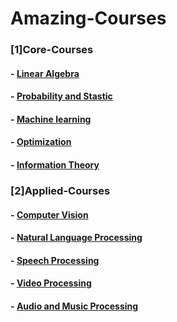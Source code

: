 # Amazing-Courses


###  [1]Core-Courses
  #### - [Linear Algebra](https://github.com/badripatro/Amazing-Courses/blob/master/Amazing%20Linear%20Algebra)
  #### - [Probability and Stastic](https://github.com/badripatro/Amazing-Courses/blob/master/Amazing_Probability_Stastic.md)
  #### - [Machine learning](https://github.com/badripatro/Amazing-Courses/blob/master/Amazing_Machine_Learning.md)
  #### - [Optimization](https://github.com/badripatro/Amazing-Courses/edit/master/Amazing_optimization.md)
  #### - [Information Theory](https://github.com/badripatro/Amazing-Courses/blob/master/Amazing_Information_Theory.md)

### [2]Applied-Courses

  #### - [Computer Vision](https://github.com/badripatro/Amazing-Courses/blob/master/Amazing_Computer_Vision.md)
  #### - [Natural Language Processing](https://github.com/badripatro/Amazing-Courses/blob/master/Amazaing_Natural_Language_Processing.md)
  #### - [Speech Processing](https://github.com/badripatro/Amazing-Courses/blob/master/Amazaing_Speech_Processing.md)
  #### - [Video Processing](https://github.com/badripatro/Amazing-Courses/blob/master/Amazing_Video_Processing.md)
  #### - [Audio and Music Processing](https://github.com/badripatro/Amazing-Courses/blob/master/Amazing_Audio_Music.md)
